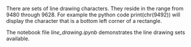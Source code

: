 There are sets of line drawing characters. They reside in the range from 9480 through 9628. 
For example the python code print(chr(9492)) will display the character that is a bottom 
left corner of a rectangle.

The notebook file *line_drawing.ipynb* demonstrates the line drawing sets available.
